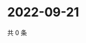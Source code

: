 # 2022-09-21

共 0 条

<!-- BEGIN WEIBO -->
<!-- 最后更新时间 Wed Sep 21 2022 20:39:20 GMT+0800 (China Standard Time) -->

<!-- END WEIBO -->
